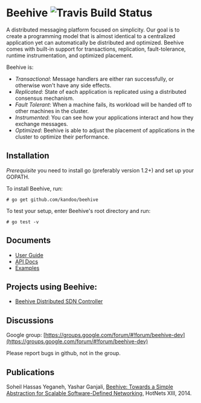 # Beehive ![Travis Build Status](https://api.travis-ci.org/kandoo/beehive.svg?branch=master "Travis Build Status")

A distributed messaging platform focused on simplicity. Our goal
is to create a programming model that is almost identical to a
centralized application yet can automatically be distributed and
optimized. Beehive comes with built-in support for transactions,
replication, fault-tolerance, runtime instrumentation, and optimized
placement.

Beehive is:
- _Transactional_: Message handlers are either ran successfully, or
  otherwise won't have any side effects.
- _Replicated_: State of each application is replicated using a
  distributed consensus mechanism.
- _Fault Tolerant_: When a machine fails, its workload will be
  handed off to other machines in the cluster.
- _Instrumented_: You can see how your applications interact and
  how they exchange messages.
- _Optimized_: Beehive is able to adjust the placement of
  applications in the cluster to optimize their performance.

## Installation

_Prerequisite_ you need to install go (preferably version 1.2+) and
set up your GOPATH.

To install Beehive, run:

```
# go get github.com/kandoo/beehive
```

To test your setup, enter Beehive's root directory and run:
```
# go test -v
```

## Documents
- [User Guide](https://github.com/kandoo/beehive/tree/master/Docs/guide.md)
- [API Docs](https://godoc.org/github.com/kandoo/beehive)
- [Examples](https://github.com/kandoo/beehive/tree/master/examples)


## Projects using Beehive:
- [Beehive Distributed SDN Controller](https://github.com/kandoo/beehive-netctrl)

## Discussions
Google group: [https://groups.google.com/forum/#!forum/beehive-dev](https://groups.google.com/forum/#!forum/beehive-dev)

Please report bugs in github, not in the group.

## Publications
Soheil Hassas Yeganeh, Yashar Ganjali,
[Beehive: Towards a Simple Abstraction for Scalable Software-Defined Networking](http://conferences.sigcomm.org/hotnets/2014/papers/hotnets-XIII-final17.pdf),
HotNets XIII, 2014.

